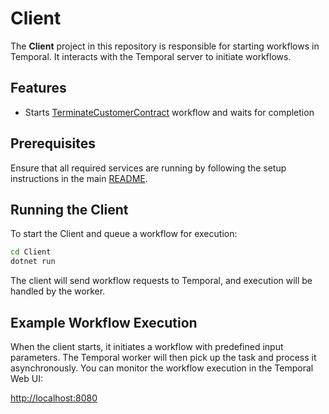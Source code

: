 ﻿# Client

The **Client** project in this repository is responsible for starting workflows in Temporal. It interacts with the Temporal server to initiate workflows.

## Features

- Starts [TerminateCustomerContract](../ContractWorker/TerminateCustomerContractWorkflow.cs) workflow and waits for completion

## Prerequisites

Ensure that all required services are running by following the setup instructions in the main [README](../README.md).

## Running the Client

To start the Client and queue a workflow for execution:

```sh
cd Client
dotnet run
```

The client will send workflow requests to Temporal, and execution will be handled by the worker.

## Example Workflow Execution

When the client starts, it initiates a workflow with predefined input parameters. The Temporal worker will then pick up the task and process it asynchronously. You can monitor the workflow execution in the Temporal Web UI:

[http://localhost:8080](http://localhost:8080)
